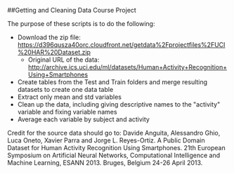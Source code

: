 ##Getting and Cleaning Data Course Project

The purpose of these scripts is to do the following:

- Download the zip file: https://d396qusza40orc.cloudfront.net/getdata%2Fprojectfiles%2FUCI%20HAR%20Dataset.zip
	- Original URL of the data: http://archive.ics.uci.edu/ml/datasets/Human+Activity+Recognition+Using+Smartphones
- Create tables from the Test and Train folders and merge resulting datasets to create one data table
- Extract only mean and std variables
- Clean up the data, including giving descriptive names to the "activity" variable and fixing variable names
- Average each variable by subject and activity

Credit for the source data should go to:
Davide Anguita, Alessandro Ghio, Luca Oneto, Xavier Parra and Jorge L. Reyes-Ortiz. A Public Domain Dataset for Human Activity 
Recognition Using Smartphones. 21th European Symposium on Artificial Neural Networks, Computational Intelligence and Machine Learning, 
ESANN 2013. Bruges, Belgium 24-26 April 2013.

